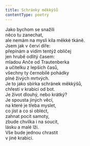 ```yaml
---
title: Schránky měkkýšů
contentType: poetry
---
```


<section>

Jako bychom se snažili  
něco tu zanechat,  
ale nemám na mysli kila měkké tkáně.  
Jsem jak v červí díře:  
přepínám a vidím tentýž obličej  
jen hrubě odlitý časem:  
mladou Anče od Trautenberka  
a učitelku z lepších časů,  
všechny ty černobílé pohádky  
plné živých mrtvých.  
Je to jako sbírka schránek měkkýšů,  
chřestí v krabici od bot.  
Je život dlouhý, nebo krátký?  
Je spousta jiných věcí,  
na které je třeba myslet,  
co jíst a co si obléct,  
zahnat pocit samoty,  
zbude chvilka i na soucit,  
lásku a malé lži.  
Vše bude jednou chrastit  
v jiné krabici.

</section>
